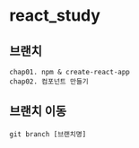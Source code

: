 # react_study

## 브랜치
```
chap01. npm & create-react-app
chap02. 컴포넌트 만들기
```

## 브랜치 이동 
```
git branch [브랜치명]
```
